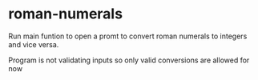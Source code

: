 # roman-numerals

Run main funtion to open a promt to convert roman numerals to integers and vice versa.

Program is not validating inputs so only valid conversions are allowed for now

